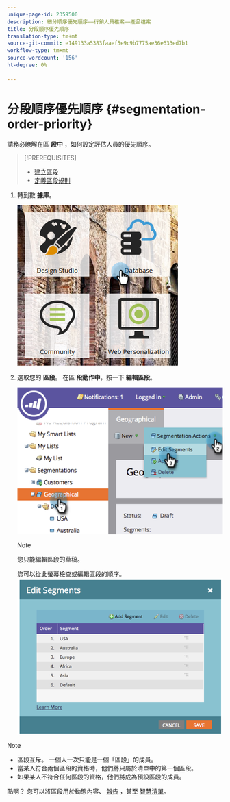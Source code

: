```yaml
---
unique-page-id: 2359500
description: 細分順序優先順序——行銷人員檔案——產品檔案
title: 分段順序優先順序
translation-type: tm+mt
source-git-commit: e149133a5383faaef5e9c9b7775ae36e633ed7b1
workflow-type: tm+mt
source-wordcount: '156'
ht-degree: 0%

---
```



# 分段順序優先順序 {#segmentation-order-priority}

請務必瞭解在區 **段中** ，如何設定評估人員的優先順序。

>[!PREREQUISITES]
>
>* [建立區段](create-a-segmentation.md)
>* [定義區段規則](define-segment-rules.md)

>



1. 轉到數 **據庫**。

   ![](assets/image2017-3-29-8-3a9-3a33.png)

1. 選取您的 **區段**。 在區 **段動作中**，按一下 **編輯區段**。

   ![](assets/image2014-9-16-10-3a11-3a55.png)

   >[!NOTE]
   >
   >您只能編輯區段的草稿。

   您可以從此螢幕檢查或編輯區段的順序。
   ![](assets/image2014-9-16-10-3a12-3a3.png)

>[!NOTE]
>
>* 區段互斥。 一個人一次只能是一個「區段」的成員。
>* 當某人符合兩個區段的資格時，他們將只屬於清單中的第一個區段。
>* 如果某人不符合任何區段的資格，他們將成為預設區段的成員。

>



酷啊？ 您可以將區段用於動態內容、 [報告](http://docs.marketo.com/display/docs/basic+reporting) ，甚至 [智慧清單](http://docs.marketo.com/display/docs/smart+lists+and+static+lists)。

